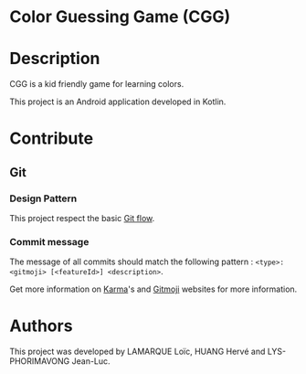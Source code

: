 # Color Guessing Game (CGG)

# Description

CGG is a kid friendly game for learning colors.

This project is an Android application developed in Kotlin.

# Contribute

## Git

### Design Pattern

This project respect the basic [Git flow].

### Commit message

The message of all commits should match the following pattern :
`<type>: <gitmoji> [<featureId>] <description>`.

Get more information on [Karma]'s and [Gitmoji] websites for more information.

# Authors

This project was developed by LAMARQUE Loïc, HUANG Hervé and LYS-PHORIMAVONG Jean-Luc.

[Karma]: http://karma-runner.github.io/4.0/dev/git-commit-msg.html
[Git flow]: https://nvie.com/posts/a-successful-git-branching-model/
[Gitmoji]: https://gitmoji.carloscuesta.me/
